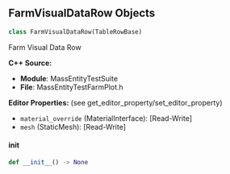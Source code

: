 ## FarmVisualDataRow Objects

```python
class FarmVisualDataRow(TableRowBase)
```

Farm Visual Data Row

**C++ Source:**

- **Module**: MassEntityTestSuite
- **File**: MassEntityTestFarmPlot.h

**Editor Properties:** (see get_editor_property/set_editor_property)

- ``material_override`` (MaterialInterface):  [Read-Write]
- ``mesh`` (StaticMesh):  [Read-Write]

<a id="unreal.FarmVisualDataRow.__init__"></a>

#### __init__

```python
def __init__() -> None
```

<a id="unreal.ValidateAssetsDetails"></a>